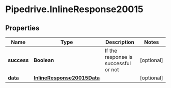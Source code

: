 # Pipedrive.InlineResponse20015

## Properties

Name | Type | Description | Notes
------------ | ------------- | ------------- | -------------
**success** | **Boolean** | If the response is successful or not | [optional] 
**data** | [**InlineResponse20015Data**](InlineResponse20015Data.md) |  | [optional] 


